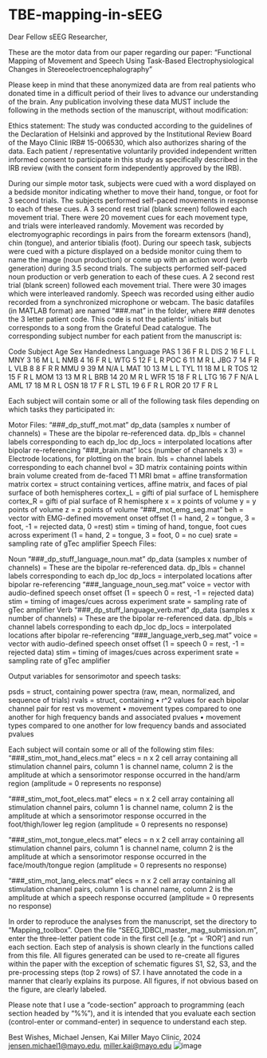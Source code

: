 # TBE-mapping-in-sEEG

Dear Fellow sEEG Researcher,

These are the motor data from our paper regarding our paper: “Functional Mapping of Movement and Speech Using Task-Based Electrophysiological Changes in Stereoelectroencephalography”

Please keep in mind that these anonymized data are from real patients who donated time in a difficult period of their lives to advance our understanding of the brain. Any publication involving these data MUST include the following in the methods section of the manuscript, without modification: 


Ethics statement: The study was conducted according to the guidelines of the Declaration of Helsinki and approved by the Institutional Review Board of the Mayo Clinic IRB# 15-006530, which also authorizes sharing of the data. Each patient / representative voluntarily provided independent written informed consent to participate in this study as specifically described in the IRB review (with the consent form independently approved by the IRB).


During our simple motor task, subjects were cued with a word displayed on a bedside monitor indicating whether to move their hand, tongue, or foot for 3 second trials. The subjects performed self-paced movements in response to each of these cues. A 3 second rest trial (blank screen) followed each movement trial. There were 20 movement cues for each movement type, and trials were interleaved randomly. Movement was recorded by electromyographic recordings in pairs from the forearm extensors (hand), chin (tongue), and anterior tibialis (foot). 
During our speech task, subjects were cued with a picture displayed on a bedside monitor cuing them to name the image (noun production) or come up with an action word (verb generation) during 3.5 second trials. The subjects performed self-paced noun production or verb generation to each of these cues. A 2 second rest trial (blank screen) followed each movement trial. There were 30 images which were interleaved randomly. Speech was recorded using either audio recorded from a synchronized microphone or webcam. 
The basic datafiles (in MATLAB format) are named “###.mat” in the folder, where ### denotes the 3 letter patient code. This code is not the patients’ initials but corresponds to a song from the Grateful Dead catalogue. The corresponding subject number for each patient from the manuscript is: 

Code	Subject	Age	Sex	Handedness	Language
PAS	1	36	F	R	L
DIS	2	16	F	L	L
MNY	3	16	M	L	L
NMB	4	16	F	R	L
WTG	5	12	F	L	R
POC	6	11	M	R	L
JBG	7	14	F	R 	L
VLB	8	8	F	R 	R
MMU	9	39	M	N/A	L
MAT	10	13	M	L	L
TYL	11	18	M	L	R
TOS	12	15	F	R	L
MOM	13	13	M	R	L
BRB	14	20	M	R	L
WFR	15	18	F	R	L
LTG	16	7	F	N/A	L
AML	17	18	M	R	L
OSN	18	17	F	R	L
STL	19	6	F	R	L
ROR	20	17	F	R	L

Each subject will contain some or all of the following task files depending on which tasks they participated in:

Motor Files:
“###_dp_stuff_mot.mat”
dp_data (samples x number of channels) = These are the bipolar re-referenced data.
dp_lbls = channel labels corresponding to each dp_loc
dp_locs = interpolated locations after bipolar re-referencing 
“###_brain.mat”
locs (number of channels x 3) = Electrode locations, for plotting on the brain.
lbls = channel labels corresponding to each channel
bvol = 3D matrix containing points within brain volume created from de-faced T1 MRI
bmat = affine transformation matrix
cortex = struct containing vertices, affine matrix, and faces of pial surface of both hemispheres
cortex_L = gifti of pial surface of L hemisphere
cortex_R = gifti of pial surface of R hemisphere
x = x points of volume
y = y points of volume
z = z points of volume
“###_mot_emg_seg.mat”
	    beh = vector with EMG-defined movement onset offset (1 = hand, 2 = tongue,  3 = foot, 
-1 =  rejected data, 0 =rest)
	    stim = timing of hand, tongue, foot cues across experiment (1 = hand, 2 = tongue,  3 = foot, 
		0 = no cue)
srate = sampling rate of gTec amplifier
Speech Files:

Noun
“###_dp_stuff_language_noun.mat”
dp_data (samples x number of channels) = These are the bipolar re-referenced data.
dp_lbls = channel labels corresponding to each dp_loc
dp_locs = interpolated locations after bipolar re-referencing 
“###_language_noun_seg.mat”
voice = vector with audio-defined speech onset offset (1 = speech 0 = rest, -1 = rejected data)
stim = timing of images/cues across experiment
srate = sampling rate of gTec amplifier
Verb
“###_dp_stuff_language_verb.mat”
dp_data (samples x number of channels) = These are the bipolar re-referenced data.
dp_lbls = channel labels corresponding to each dp_loc
dp_locs = interpolated locations after bipolar re-referencing 
“###_language_verb_seg.mat”
voice = vector with audio-defined speech onset offset (1 = speech 0 = rest, -1 = rejected data)
stim = timing of images/cues across experiment
srate = sampling rate of gTec amplifier

Output variables for sensorimotor and speech tasks:

psds = struct, containing power spectra (raw, mean, normalized, and sequence of trials)
rvals = struct, containing 
	•  r^2 values for each bipolar channel pair for rest vs movement 
	•  movement types compared to one another for high frequency bands and associated pvalues 
      •  movement types compared to one another for low frequency bands and associated pvalues

Each subject will contain some or all of the following stim files:
“###_stim_mot_hand_elecs.mat”
elecs = n x 2 cell array containing all stimulation channel pairs, column 1 is channel name, column 2 is the amplitude at which a sensorimotor response occurred in the hand/arm region (amplitude = 0 represents no response) 

“###_stim_mot_foot_elecs.mat”
elecs = n x 2 cell array containing all stimulation channel pairs, column 1 is channel name, column 2 is the amplitude at which a sensorimotor response occurred in the foot/thigh/lower leg region (amplitude = 0 represents no response) 

“###_stim_mot_tongue_elecs.mat”
elecs = n x 2 cell array containing all stimulation channel pairs, column 1 is channel name, column 2 is the amplitude at which a sensorimotor response occurred in the face/mouth/tongue region (amplitude = 0 represents no response) 

“###_stim_mot_lang_elecs.mat”
elecs = n x 2 cell array containing all stimulation channel pairs, column 1 is channel name, column 2 is the amplitude at which a speech response occurred (amplitude = 0 represents no response) 


In order to reproduce the analyses from the manuscript, set the directory to “Mapping_toolbox”. Open the file “SEEG_1DBCI_master_mag_submission.m”, enter the three-letter patient code in the first cell [e.g. “pt = ‘ROR’] and run each section. Each step of analysis is shown clearly in the functions called from this file. All figures generated can be used to re-create all figures within the paper with the exception of schematic figures S1, S2, S3, and the pre-processing steps (top 2 rows) of S7. I have annotated the code in a manner that clearly explains its purpose. All figures, if not obvious based on the figure, are clearly labeled. 

Please note that I use a “code-section” approach to programming (each section headed by “%%”), and it is intended that you evaluate each section (control-enter or command-enter) in sequence to understand each step.


Best Wishes,
Michael Jensen, Kai Miller
Mayo Clinic, 2024
jensen.michael1@mayo.edu, miller.kai@mayo.edu
![image](https://github.com/michaeljensen42/TBE-mapping-in-sEEG/assets/119963122/1d5255eb-65e3-457c-9390-b190e3c35b49)
